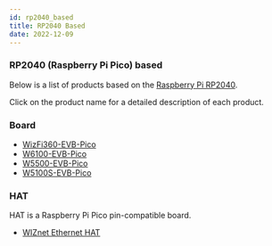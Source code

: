 ```yaml
---
id: rp2040_based
title: RP2040 Based
date: 2022-12-09
---
```


### RP2040 (Raspberry Pi Pico) based

Below is a list of products based on the [Raspberry Pi RP2040](https://www.raspberrypi.com/documentation/microcontrollers/rp2040.html).

Click on the product name for a detailed description of each product.

### Board

* [WizFi360-EVB-Pico](Product/Open-Source-Hardware/WizFi360-EVB-Pico.md)
* [W6100-EVB-Pico](Product/iEthernet/W6100/w6100-evb-pico.md)
* [W5500-EVB-Pico](Product/iEthernet/W5500/w5500-evb-pico.md)
* [W5100S-EVB-Pico](Product/iEthernet/W5100S/w5100s-evb-pico.md)


### HAT

HAT is a Raspberry Pi Pico pin-compatible board.

* [WIZnet Ethernet HAT](Product/Open-Source-Hardware/WIZnet-Ethernet-HAT.md)
